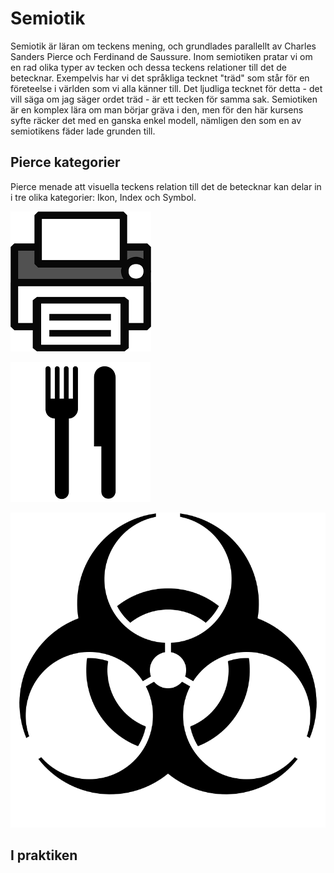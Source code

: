 # Semiotik

Semiotik är läran om teckens mening, och grundlades parallellt av Charles Sanders Pierce och Ferdinand de Saussure. Inom semiotiken pratar vi om en rad olika typer av tecken och dessa teckens relationer till det de betecknar. Exempelvis har vi det språkliga tecknet "träd" som står för en företeelse i världen som vi alla känner till. Det ljudliga tecknet för detta - det vill säga om jag säger ordet träd - är ett tecken för samma sak. Semiotiken är en komplex lära om man börjar gräva i den, men för den här kursens syfte räcker det med en ganska enkel modell, nämligen den som en av semiotikens fäder lade grunden till.

## Pierce kategorier

Pierce menade att visuella teckens relation till det de betecknar kan delar in i tre olika kategorier: Ikon, Index och Symbol.



![Skrivare](.gitbook/assets/print.png)

![Kniv och gaffel](.gitbook/assets/restaurant.png)

![Symbol för biologisk fara](.gitbook/assets/biohazard%20%281%29.png)

## I praktiken

